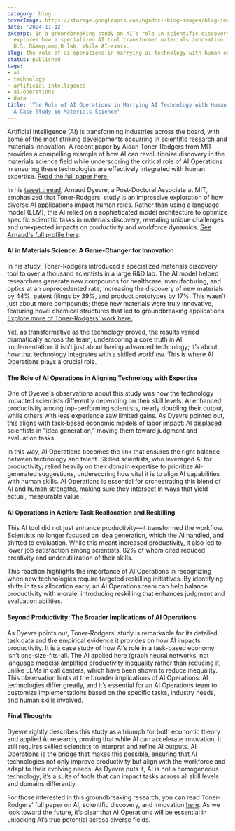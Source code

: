 ```yaml
---
category: blog
coverImage: https://storage.googleapis.com/bgadoci-blog-images/blog-images/images/blog-images/cover-images/1.png
date: '2024-11-12'
excerpt: In a groundbreaking study on AI’s role in scientific discovery, Aidan Toner-Rodgers
  explores how a specialized AI tool transformed materials innovation in a leading
  U.S. R&amp;amp;D lab. While AI-assis...
slug: the-role-of-ai-operations-in-marrying-ai-technology-with-human-expertise-a-case-study-in-materials-science
status: published
tags:
- ai
- technology
- artificial-intelligence
- ai-operations
- data
title: 'The Role of AI Operations in Marrying AI Technology with Human Expertise:
  A Case Study in Materials Science'
---
```


Artificial Intelligence (AI) is transforming industries across the board, with some of the most striking developments occurring in scientific research and materials innovation. A recent paper by Aidan Toner-Rodgers from MIT provides a compelling example of how AI can revolutionize discovery in the materials science field while underscoring the critical role of AI Operations in ensuring these technologies are effectively integrated with human expertise. [Read the full paper here.](https://aidantr.github.io/files/AI_innovation.pdf)

In his [tweet thread](https://x.com/ArnaudDyevre/status/1856074595025203485), Arnaud Dyevre, a Post-Doctoral Associate at MIT, emphasized that Toner-Rodgers' study is an impressive exploration of how diverse AI applications impact human roles. Rather than using a language model (LLM), this AI relied on a sophisticated model architecture to optimize specific scientific tasks in materials discovery, revealing unique challenges and unexpected impacts on productivity and workforce dynamics. [See Arnaud's full profile here](https://x.com/ArnaudDyevre).

#### AI in Materials Science: A Game-Changer for Innovation

In his study, Toner-Rodgers introduced a specialized materials discovery tool to over a thousand scientists in a large R&D lab. The AI model helped researchers generate new compounds for healthcare, manufacturing, and optics at an unprecedented rate, increasing the discovery of new materials by 44%, patent filings by 39%, and product prototypes by 17%. This wasn’t just about more compounds; these new materials were truly innovative, featuring novel chemical structures that led to groundbreaking applications. [Explore more of Toner-Rodgers' work here.](https://aidantr.github.io/)

Yet, as transformative as the technology proved, the results varied dramatically across the team, underscoring a core truth in AI implementation: it isn’t just about having advanced technology; it’s about *how* that technology integrates with a skilled workflow. This is where AI Operations plays a crucial role.

#### The Role of AI Operations in Aligning Technology with Expertise

One of Dyevre's observations about this study was how the technology impacted scientists differently depending on their skill levels. AI enhanced productivity among top-performing scientists, nearly doubling their output, while others with less experience saw limited gains. As Dyevre pointed out, this aligns with task-based economic models of labor impact: AI displaced scientists in “idea generation,” moving them toward judgment and evaluation tasks.

In this way, AI Operations becomes the link that ensures the right balance between technology and talent. Skilled scientists, who leveraged AI for productivity, relied heavily on their domain expertise to prioritize AI-generated suggestions, underscoring how vital it is to align AI capabilities with human skills. AI Operations is essential for orchestrating this blend of AI and human strengths, making sure they intersect in ways that yield actual, measurable value.

#### AI Operations in Action: Task Reallocation and Reskilling

This AI tool did not just enhance productivity—it transformed the workflow. Scientists no longer focused on idea generation, which the AI handled, and shifted to evaluation. While this meant increased productivity, it also led to lower job satisfaction among scientists, 82% of whom cited reduced creativity and underutilization of their skills.

This reaction highlights the importance of AI Operations in recognizing when new technologies require targeted reskilling initiatives. By identifying shifts in task allocation early, an AI Operations team can help balance productivity with morale, introducing reskilling that enhances judgment and evaluation abilities.

#### Beyond Productivity: The Broader Implications of AI Operations

As Dyevre points out, Toner-Rodgers’ study is remarkable for its detailed task data and the empirical evidence it provides on how AI impacts productivity. It is a case study of how AI’s role in a task-based economy isn’t one-size-fits-all. The AI applied here (graph neural networks, not language models) amplified productivity inequality rather than reducing it, unlike LLMs in call centers, which have been shown to reduce inequality. This observation hints at the broader implications of AI Operations: AI technologies differ greatly, and it’s essential for an AI Operations team to customize implementations based on the specific tasks, industry needs, and human skills involved.

#### Final Thoughts

Dyevre rightly describes this study as a triumph for both economic theory and applied AI research, proving that while AI can accelerate innovation, it still requires skilled scientists to interpret and refine AI outputs. AI Operations is the bridge that makes this possible, ensuring that AI technologies not only improve productivity but align with the workforce and adapt to their evolving needs. As Dyevre puts it, AI is not a homogeneous technology; it’s a suite of tools that can impact tasks across all skill levels and domains differently.

For those interested in this groundbreaking research, you can read Toner-Rodgers' full paper on AI, scientific discovery, and innovation [here](https://aidantr.github.io/files/AI_innovation.pdf). As we look toward the future, it’s clear that AI Operations will be essential in unlocking AI’s true potential across diverse fields.